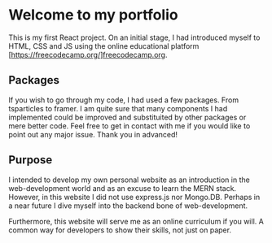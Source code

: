 # Welcome to my portfolio

This is my first React project. On an initial stage, I had introduced myself to HTML, CSS and JS using the online educational platform [https://freecodecamp.org/]freecodecamp.org.

## Packages

If you wish to go through my code, I had used a few packages. From tsparticles to framer. I am quite sure that many components I had implemented could be improved and substituited by other packages or mere better code. Feel free to get in contact with me if you would like to point out any major issue. Thank you in advanced!

## Purpose

I intended to develop my own personal website as an introduction in the web-development world and as an excuse to learn the MERN stack. However, in this website I did not use express.js nor Mongo.DB. Perhaps in a near future I dive myself into the backend bone of web-development. 

Furthermore, this website will serve me as an online curriculum if you will. A common way for developers to show their skills, not just on paper.


